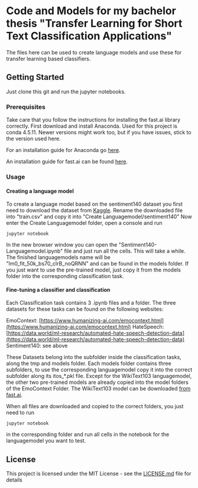 # Code and Models for my bachelor thesis "Transfer Learning for Short Text Classification Applications"

The files here can be used to create language models and use these for transfer learning based classifiers. 

## Getting Started

Just clone this git and run the jupyter notebooks.

### Prerequisites

Take care that you follow the instructions for installing the fast.ai library correctly.
First download and install Anaconda. Used for this project is conda 4.5.11. Newer versions might work too, but if you have issues, stick to the version used here.

For an installation guide for Anaconda go [here](http://docs.anaconda.com/anaconda/install/windows/).

An installation guide for fast.ai can be found [here](https://forums.fast.ai/t/how-to-set-up-windows-10-for-fast-ai/9811).

### Usage

#### Creating a language model

To create a language model based on the sentiment140 dataset you first need to download the dataset from [Kaggle](https://www.kaggle.com/kazanova/sentiment140).
Rename the downloaded file into "train.csv" and copy it into "Create Languagemodel/sentiment140"
Now enter the Create Languagemodel folder, open a console and run 
```
jupyter notebook
```
In the new browser window you can open the "Sentiment140-Languagemodel.ipynb" file and just run all the cells. This will take a while.
The finished languagemodels name will be "lm0_fit_50k_bs70_clrB_noQRNN" and can be found in the models folder.
If you just want to use the pre-trained model, just copy it from the models folder into the corresponding classification task.

#### Fine-tuning a classifier and classification

Each Classification task contains 3 .ipynb files and a folder. The three datasets for these tasks can be found on the following websites:

EmoContext: [https://www.humanizing-ai.com/emocontext.html](https://www.humanizing-ai.com/emocontext.html)
HateSpeech: [https://data.world/ml-research/automated-hate-speech-detection-data](https://data.world/ml-research/automated-hate-speech-detection-data)
Sentiment140: see above

These Datasets belong into the subfolder inside the classification tasks, along the tmp and models folder.
Each models folder contains three subfolders, to use the corresponding languagemodel copy it into the correct subfolder along its itos_*.pkl file.
Except for the WikiText103 languagemodel, the other two pre-trained models are already copied into the model folders of the EmoContext Folder. The WikiText103 model can be downloaded [from fast.ai](http://files.fast.ai/models/wt103/).

When all files are downloaded and copied to the correct folders, you just need to run 
```
jupyter notebook
```
in the corresponding folder and run all cells in the notebook for the languagemodel you want to test.

## License

This project is licensed under the MIT License - see the [LICENSE.md](LICENSE.md) file for details
